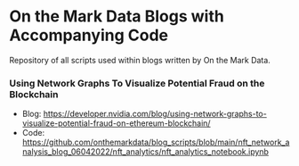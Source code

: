 # On the Mark Data Blogs with Accompanying Code
Repository of all scripts used within blogs written by On the Mark Data.

### Using Network Graphs To Visualize Potential Fraud on the Blockchain
- Blog: https://developer.nvidia.com/blog/using-network-graphs-to-visualize-potential-fraud-on-ethereum-blockchain/
- Code: https://github.com/onthemarkdata/blog_scripts/blob/main/nft_network_analysis_blog_06042022/nft_analytics/nft_analytics_notebook.ipynb
